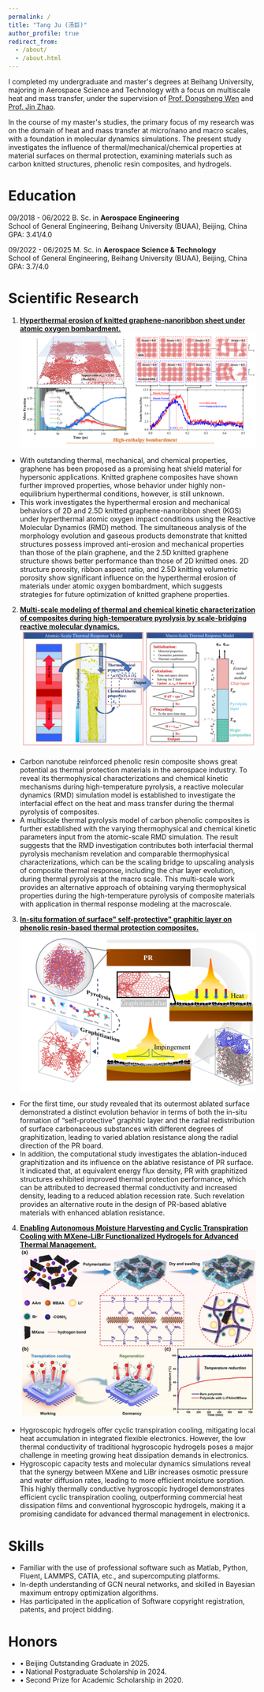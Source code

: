 ```yaml
---
permalink: /
title: "Tang Ju (汤巨)"
author_profile: true
redirect_from: 
  - /about/
  - /about.html
---
```


I completed my undergraduate and master's degrees at Beihang University, majoring in Aerospace Science and Technology with a focus on multiscale heat and mass transfer, under the supervision of [Prof. Dongsheng Wen](https://www.epc.ed.tum.de/en/td/staff/wen/) and [Prof. Jin Zhao](https://shi.buaa.edu.cn/zhaojin/en/index.htm).

In the course of my master's studies, the primary focus of my research was on the domain of heat and mass transfer at micro/nano and macro scales, with a foundation in molecular dynamics simulations. The present study investigates the influence of thermal/mechanical/chemical properties at material surfaces on thermal protection, examining materials such as carbon knitted structures, phenolic resin composites, and hydrogels.


Education
======
09/2018 - 06/2022 B. Sc. in **Aerospace Engineering**  
School of General Engineering, Beihang University (BUAA), Beijing, China  
GPA: 3.41/4.0

09/2022 - 06/2025 M. Sc. in **Aerospace Science & Technology**  
School of General Engineering, Beihang University (BUAA), Beijing, China  
GPA: 3.7/4.0


Scientific Research
======
1. **[Hyperthermal erosion of knitted graphene-nanoribbon sheet under atomic oxygen bombardment.](https://www.sciencedirect.com/science/article/pii/S0017931024003727)**
![KGS](/images/Research1.png)
- With outstanding thermal, mechanical, and chemical properties, graphene has been proposed as a promising heat shield material for hypersonic applications. Knitted graphene composites have shown further improved properties, whose behavior under highly non-equilibrium hyperthermal conditions, however, is still unknown.  
- This work investigates the hyperthermal erosion and mechanical behaviors of 2D and 2.5D knitted graphene-nanoribbon sheet (KGS) under hyperthermal atomic oxygen impact conditions using the Reactive Molecular Dynamics (RMD) method. The simultaneous analysis of the morphology evolution and gaseous products demonstrate that knitted structures possess improved anti-erosion and mechanical properties than those of the plain graphene, and the 2.5D knitted graphene structure shows better performance than those of 2D knitted ones. 2D structure porosity, ribbon aspect ratio, and 2.5D knitting volumetric porosity show significant influence on the hyperthermal erosion of materials under atomic oxygen bombardment, which suggests strategies for future optimization of knitted graphene properties.

2. **[Multi-scale modeling of thermal and chemical kinetic characterization of composites during high-temperature pyrolysis by scale-bridging reactive molecular dynamics.](https://www.sciencedirect.com/science/article/pii/S0017931024007348)**
![CNT](/images/Research2.png)
- Carbon nanotube reinforced phenolic resin composite shows great potential as thermal protection materials in the aerospace industry. To reveal its thermophysical characterizations and chemical kinetic mechanisms during high-temperature pyrolysis, a reactive molecular dynamics (RMD) simulation model is established to investigate the interfacial effect on the heat and mass transfer during the thermal pyrolysis of composites.
- A multiscale thermal pyrolysis model of carbon phenolic composites is further established with the varying thermophysical and chemical kinetic parameters input from the atomic-scale RMD simulation. The result suggests that the RMD investigation contributes both interfacial thermal pyrolysis mechanism revelation and comparable thermophysical characterizations, which can be the scaling bridge to upscaling analysis of composite thermal response, including the char layer evolution, during thermal pyrolysis at the macro scale. This multi-scale work provides an alternative approach of obtaining varying thermophysical properties during the high-temperature pyrolysis of composite materials with application in thermal response modeling at the macroscale.

3. **[In-situ formation of surface" self-protective" graphitic layer on phenolic resin-based thermal protection composites.](https://www.sciencedirect.com/science/article/pii/S0266353824003890)**
![PR](/images/Research3.png)
- For the first time, our study revealed that its outermost ablated surface demonstrated a distinct evolution behavior in terms of both the in-situ formation of “self-protective” graphitic layer and the radial redistribution of surface carbonaceous substances with different degrees of graphitization, leading to varied ablation resistance along the radial direction of the PR board.
- In addition, the computational study investigates the ablation-induced graphitization and its influence on the ablative resistance of PR surface. It indicated that, at equivalent energy flux density, PR with graphitized structures exhibited improved thermal protection performance, which can be attributed to decreased thermal conductivity and increased density, leading to a reduced ablation recession rate. Such revelation provides an alternative route in the design of PR-based ablative materials with enhanced ablation resistance.

4. **[Enabling Autonomous Moisture Harvesting and Cyclic Transpiration Cooling with MXene-LiBr Functionalized Hydrogels for Advanced Thermal Management.](https://advanced.onlinelibrary.wiley.com/doi/abs/10.1002/adfm.202511789)**
![MXene](/images/Research4.png)
- Hygroscopic hydrogels offer cyclic transpiration cooling, mitigating local heat accumulation in integrated flexible electronics. However, the low thermal conductivity of traditional hygroscopic hydrogels poses a major challenge in meeting growing heat dissipation demands in electronics.
- Hygroscopic capacity tests and molecular dynamics simulations reveal that the synergy between MXene and LiBr increases osmotic pressure and water diffusion rates, leading to more efficient moisture sorption. This highly thermally conductive hygroscopic hydrogel demonstrates efficient cyclic transpiration cooling, outperforming commercial heat dissipation films and conventional hygroscopic hydrogels, making it a promising candidate for advanced thermal management in electronics.


Skills
======
- Familiar with the use of professional software such as Matlab, Python, Fluent, LAMMPS, CATIA, etc., and supercomputing platforms.
- In-depth understanding of GCN neural networks, and skilled in Bayesian maximum entropy optimization algorithms.
- Has participated in the application of Software copyright registration, patents, and project bidding.


Honors
======
- •	Beijing Outstanding Graduate in 2025.
- •	National Postgraduate Scholarship in 2024.
- •	Second Prize for Academic Scholarship in 2020.
